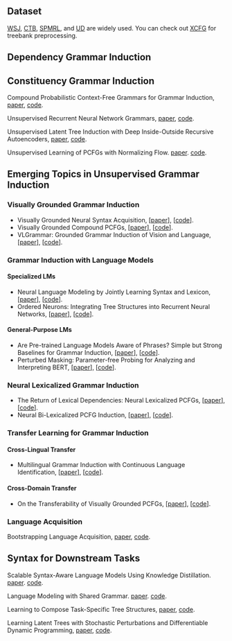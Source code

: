 
## Dataset

[WSJ](https://catalog.ldc.upenn.edu/LDC99T42), [CTB](https://catalog.ldc.upenn.edu/LDC2005T01), [SPMRL](https://dokufarm.phil.hhu.de/spmrl2014/), and [UD](https://universaldependencies.org/) are widely used. You can check out [XCFG](https://github.com/zhaoyanpeng/xcfg) for treebank preprocessing.

## Dependency Grammar Induction

## Constituency Grammar Induction

Compound Probabilistic Context-Free Grammars for Grammar Induction, [paper](https://arxiv.org/abs/1906.10225), [code](https://github.com/harvardnlp/compound-pcfg).

Unsupervised Recurrent Neural Network Grammars, [paper](https://arxiv.org/abs/1904.03746), [code](https://github.com/harvardnlp/urnng).

Unsupervised Latent Tree Induction with Deep Inside-Outside Recursive Autoencoders, [paper](https://arxiv.org/abs/1904.02142), [code](https://github.com/iesl/diora).

Unsupervised Learning of PCFGs with Normalizing Flow. [paper](https://www.aclweb.org/anthology/P19-1234/). [code](https://github.com/lifengjin/acl_flow).

## Emerging Topics in Unsupervised Grammar Induction

### Visually Grounded Grammar Induction

- Visually Grounded Neural Syntax Acquisition, [[paper](https://arxiv.org/abs/1906.02890)], [[code](https://github.com/ExplorerFreda/VGNSL)].
- Visually Grounded Compound PCFGs, [[paper](https://arxiv.org/abs/2009.12404)], [[code](https://github.com/zhaoyanpeng/vpcfg)].
- VLGrammar: Grounded Grammar Induction of Vision and Language, [[paper](https://arxiv.org/abs/2103.12975)], [[code](https://github.com/evelinehong/VLGrammar)].

### Grammar Induction with Language Models

#### Specialized LMs

- Neural Language Modeling by Jointly Learning Syntax and Lexicon, [[paper](https://arxiv.org/abs/1711.02013)], [[code](https://github.com/yikangshen/PRPN)].
- Ordered Neurons: Integrating Tree Structures into Recurrent Neural Networks, [[paper](https://arxiv.org/abs/1810.09536)], [[code](https://github.com/yikangshen/Ordered-Neurons)].

#### General-Purpose LMs

- Are Pre-trained Language Models Aware of Phrases? Simple but Strong Baselines for Grammar Induction, [[paper](https://arxiv.org/abs/2002.00737)], [[code](https://github.com/galsang/trees_from_transformers)].
- Perturbed Masking: Parameter-free Probing for Analyzing and Interpreting BERT, [[paper](https://arxiv.org/abs/2004.14786)], [[code](https://github.com/LividWo/Perturbed-Masking)].

### Neural Lexicalized Grammar Induction

- The Return of Lexical Dependencies: Neural Lexicalized PCFGs, [[paper](https://arxiv.org/abs/2007.15135)], [[code](https://github.com/neulab/neural-lpcfg)].
- Neural Bi-Lexicalized PCFG Induction, [[paper](https://arxiv.org/abs/2105.15021)], [[code](https://github.com/sustcsonglin/TN-PCFG)].

### Transfer Learning for Grammar Induction

#### Cross-Lingual Transfer

- Multilingual Grammar Induction with Continuous Language Identification, [[paper](https://aclanthology.org/D19-1576/)], [[code]()].

#### Cross-Domain Transfer
  
- On the Transferability of Visually Grounded PCFGs, [[paper]()], [[code](https://github.com/zhaoyanpeng/cpcfg)].

### Language Acquisition

Bootstrapping Language Acquisition, [paper](https://doi.org/10.1016/j.cognition.2017.02.009), [code](). 

## Syntax for Downstream Tasks

Scalable Syntax-Aware Language Models Using Knowledge Distillation. [paper](https://www.aclweb.org/anthology/P19-1337/). [code](#).

Language Modeling with Shared Grammar. [paper](https://www.aclweb.org/anthology/P19-1437/). [code](#).

Learning to Compose Task-Specific Tree Structures, [paper](https://arxiv.org/abs/1707.02786), [code](https://github.com/jihunchoi/unsupervised-treelstm).

Learning Latent Trees with Stochastic Perturbations and Differentiable Dynamic Programming, [paper](https://arxiv.org/abs/1906.09992), [code](https://github.com/FilippoC/diffdp).
